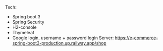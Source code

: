 Tech: 
+ Spring boot 3
+ Spring Security
+ H2-console
+ Thymeleaf
+ Google login, username + password login
Server: https://e-commerce-spring-boot3-production.up.railway.app/shop
